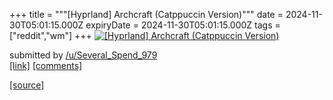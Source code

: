 +++
title = """[Hyprland] Archcraft (Catppuccin Version)"""
date = 2024-11-30T05:01:15.000Z
expiryDate = 2024-11-30T05:01:15.000Z
tags = ["reddit","wm"]
+++
[![[Hyprland] Archcraft (Catppuccin Version)](https://preview.redd.it/mjxfr4wr0z3e1.png?width=640&crop=smart&auto=webp&s=d379962255809736747d83110cb74e7398dbfefd "[Hyprland] Archcraft (Catppuccin Version)")](https://www.reddit.com/r/unixporn/comments/1h3535z/hyprland_archcraft_catppuccin_version/)

submitted by [/u/Several\_Spend\_979](https://www.reddit.com/user/Several_Spend_979)  
[\[link\]](https://i.redd.it/mjxfr4wr0z3e1.png) [\[comments\]](https://www.reddit.com/r/unixporn/comments/1h3535z/hyprland_archcraft_catppuccin_version/)

[[source]](https://www.reddit.com/r/unixporn/comments/1h3535z/hyprland_archcraft_catppuccin_version/)
